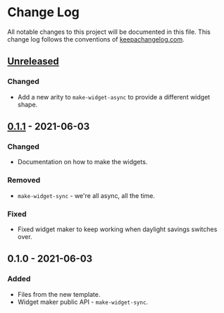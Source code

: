 # Change Log
All notable changes to this project will be documented in this file. This change log follows the conventions of [keepachangelog.com](http://keepachangelog.com/).

## [Unreleased]
### Changed
- Add a new arity to `make-widget-async` to provide a different widget shape.

## [0.1.1] - 2021-06-03
### Changed
- Documentation on how to make the widgets.

### Removed
- `make-widget-sync` - we're all async, all the time.

### Fixed
- Fixed widget maker to keep working when daylight savings switches over.

## 0.1.0 - 2021-06-03
### Added
- Files from the new template.
- Widget maker public API - `make-widget-sync`.

[Unreleased]: https://sourcehost.site/your-name/pupy/compare/0.1.1...HEAD
[0.1.1]: https://sourcehost.site/your-name/pupy/compare/0.1.0...0.1.1
